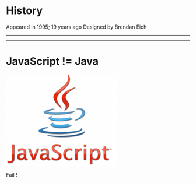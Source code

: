 History
=======

Appeared in 1995; 19 years ago
Designed by Brendan Eich

---
---

JavaScript != Java
==================

<!-- .slide: class="hide-title" -->

<img src="img/02/java-javascript.png" style="height: 250px;border: none; box-shadow: none;" />

<p class="fragment alert fail">Fail !</p>
